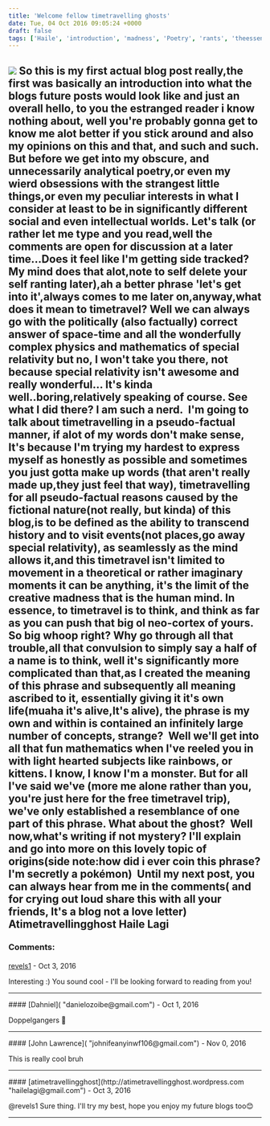 ```yaml
---
title: 'Welcome fellow timetravelling ghosts'
date: Tue, 04 Oct 2016 09:05:24 +0000
draft: false
tags: ['Haile', 'introduction', 'madness', 'Poetry', 'rants', 'theessenceofbeing', 'thought', 'timetravel', 'Uncategorized']
---
```


![](http://i0.wp.com/atimetravellingghost.files.wordpress.com/2016/10/fb_img_14748905060293.jpg?w=792) So this is my first actual blog post really,the first was basically an introduction into what the blogs future posts would look like and just an overall hello, to you the estranged reader i know nothing about, well you're probably gonna get to know me alot better if you stick around and also my opinions on this and that, and such and such. But before we get into my obscure, and unnecessarily analytical poetry,or even my wierd obsessions with the strangest little things,or even my peculiar interests in what I consider at least to be in significantly different social and even intellectual worlds. Let's talk (or rather let me type and you read,well the comments are open for discussion at a later time...Does it feel like I'm getting side tracked? My mind does that alot,note to self delete your self ranting later),ah a better phrase 'let's get into it',always comes to me later on,anyway,what does it mean to timetravel? Well we can always go with the politically (also factually) correct answer of space-time and all the wonderfully complex physics and mathematics of special relativity but no, I won't take you there, not because special relativity isn't awesome and really wonderful... It's kinda well..boring,relatively speaking of course. See what I did there? I am such a nerd.  I'm going to talk about timetravelling in a pseudo-factual manner, if alot of my words don't make sense, It's because I'm trying my hardest to express myself as honestly as possible and sometimes you just gotta make up words (that aren't really made up,they just feel that way), timetravelling for all pseudo-factual reasons caused by the fictional nature(not really, but kinda) of this blog,is to be defined as the ability to transcend history and to visit events(not places,go away special relativity), as seamlessly as the mind allows it,and this timetravel isn't limited to movement in a theoretical or rather imaginary moments it can be anything, it's the limit of the creative madness that is the human mind. In essence, to timetravel is to think, and think as far as you can push that big ol neo-cortex of yours.  So big whoop right? Why go through all that trouble,all that convulsion to simply say a half of a name is to think, well it's significantly more complicated than that,as I created the meaning of this phrase and subsequently all meaning ascribed to it, essentially giving it it's own life(muaha it's alive,It's alive), the phrase is my own and within is contained an infinitely large number of concepts, strange?  Well we'll get into all that fun mathematics when I've reeled you in with light hearted subjects like rainbows, or kittens. I know, I know I'm a monster. But for all I've said we've (more me alone rather than you, you're just here for the free timetravel trip), we've only established a resemblance of one part of this phrase. What about the ghost?  Well now,what's writing if not mystery? I'll explain and go into more on this lovely topic of origins(side note:how did i ever coin this phrase? I'm secretly a pokémon)  Until my next post, you can always hear from me in the comments( and for crying out loud share this with all your friends, It's a blog not a love letter)  Atimetravellingghost Haile Lagi
---
### Comments:
#### 
[revels1](http://identity17.wordpress.com "penguin.mf@gmail.com") - <time datetime="2016-10-26 13:32:34">Oct 3, 2016</time>

Interesting :) You sound cool - I'll be looking forward to reading from you!
<hr />
#### 
[Dahniel]( "danielozoibe@gmail.com") - <time datetime="2016-10-10 07:28:12">Oct 1, 2016</time>

Doppelgangers 🌚
<hr />
#### 
[John Lawrence]( "johnifeanyinwf106@gmail.com") - <time datetime="2016-11-06 00:11:22">Nov 0, 2016</time>

This is really cool bruh
<hr />
#### 
[atimetravellingghost](http://atimetravellingghost.wordpress.com "hailelagi@gmail.com") - <time datetime="2016-10-26 18:06:47">Oct 3, 2016</time>

@revels1 Sure thing. I'll try my best, hope you enjoy my future blogs too😊
<hr />
